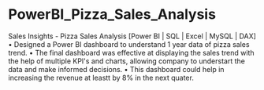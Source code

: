 # PowerBI_Pizza_Sales_Analysis

Sales Insights - Pizza Sales Analysis [Power BI | SQL | Excel | MySQL | DAX]
	• Designed a Power BI dashboard to understand 1 year data of pizza sales trend.
	• The final dashboard was effective at displaying the sales trend with the help of multiple KPI's and charts, allowing company to understart the data and make informed decisions.
	• This dashboard could help in increasing the revenue at leastt by 8% in the next quater.
